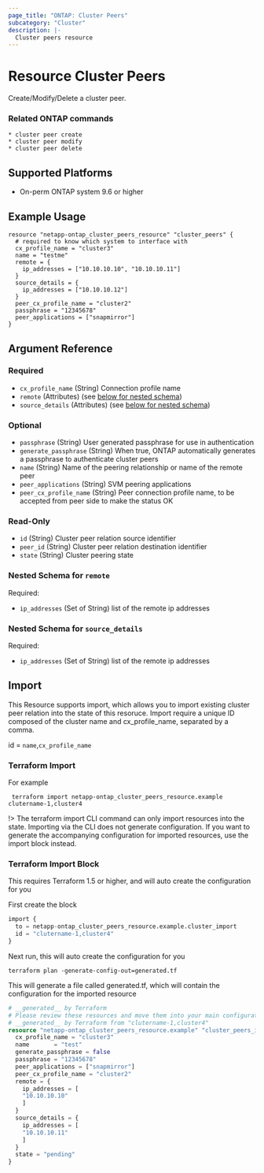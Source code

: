 ```yaml
---
page_title: "ONTAP: Cluster Peers"
subcategory: "Cluster"
description: |-
  Cluster peers resource
---
```


# Resource Cluster Peers

Create/Modify/Delete a cluster peer.

### Related ONTAP commands
```commandline
* cluster peer create
* cluster peer modify
* cluster peer delete
```

## Supported Platforms
* On-perm ONTAP system 9.6 or higher

## Example Usage

```
resource "netapp-ontap_cluster_peers_resource" "cluster_peers" {
  # required to know which system to interface with
  cx_profile_name = "cluster3"
  name = "testme"
  remote = {
    ip_addresses = ["10.10.10.10", "10.10.10.11"]
  }
  source_details = {
    ip_addresses = ["10.10.10.12"]
  }
  peer_cx_profile_name = "cluster2"
  passphrase = "12345678"
  peer_applications = ["snapmirror"]
}
```

## Argument Reference

### Required

- `cx_profile_name` (String) Connection profile name
- `remote` (Attributes) (see [below for nested schema](#nestedatt--remote))
- `source_details` (Attributes) (see [below for nested schema](#nestedatt--source_details))

### Optional

- `passphrase` (String) User generated passphrase for use in authentication
- `generate_passphrase` (String) When true, ONTAP automatically generates a passphrase to authenticate cluster peers
- `name` (String) Name of the peering relationship or name of the remote peer
- `peer_applications` (String) SVM peering applications
- `peer_cx_profile_name` (String) Peer connection profile name, to be accepted from peer side to make the status OK

### Read-Only

- `id` (String) Cluster peer relation source identifier
- `peer_id` (String) Cluster peer relation destination identifier
- `state` (String) Cluster peering state

<a id="nestedatt--remote"></a>
### Nested Schema for `remote`

Required:

- `ip_addresses` (Set of String) list of the remote ip addresses

<a id="nestedatt--source_details"></a>
### Nested Schema for `source_details`

Required:

- `ip_addresses` (Set of String) list of the remote ip addresses


## Import
This Resource supports import, which allows you to import existing cluster peer relation into the state of this resoruce.
Import require a unique ID composed of the cluster name and cx_profile_name, separated by a comma.

 id = `name`,`cx_profile_name`

### Terraform Import

 For example
 ```shell
  terraform import netapp-ontap_cluster_peers_resource.example clutername-1,cluster4
 ```

!> The terraform import CLI command can only import resources into the state. Importing via the CLI does not generate configuration. If you want to generate the accompanying configuration for imported resources, use the import block instead.

### Terraform Import Block
This requires Terraform 1.5 or higher, and will auto create the configuration for you

First create the block
```terraform
import {
  to = netapp-ontap_cluster_peers_resource.example.cluster_import
  id = "clutername-1,cluster4"
}
```
Next run, this will auto create the configuration for you
```shell
terraform plan -generate-config-out=generated.tf
```
This will generate a file called generated.tf, which will contain the configuration for the imported resource
```terraform
# __generated__ by Terraform
# Please review these resources and move them into your main configuration files.
# __generated__ by Terraform from "clutername-1,cluster4"
resource "netapp-ontap_cluster_peers_resource.example" "cluster_peers_import" {
  cx_profile_name = "cluster3"
  name       = "test"
  generate_passphrase = false
  passphrase = "12345678"
  peer_applications = ["snapmirror"]
  peer_cx_profile_name = "cluster2"
  remote = {
    ip_addresses = [
    "10.10.10.10"
    ]
  }
  source_details = {
    ip_addresses = [
    "10.10.10.11"
    ]
  }
  state = "pending"
}
```
